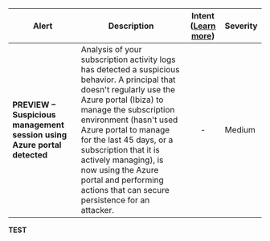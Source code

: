 |Alert|Description|Intent ([Learn more](#intentions))|Severity|
|----|----|:----:|--|
|**PREVIEW – Suspicious management session using Azure portal detected**|Analysis of your subscription activity logs has detected a suspicious behavior. A principal that doesn't regularly use the Azure portal (Ibiza) to manage the subscription environment (hasn't used Azure portal to manage for the last 45 days, or a subscription that it is actively managing), is now using the Azure portal and performing actions that can secure persistence for an attacker.|-|Medium|
**TEST**
